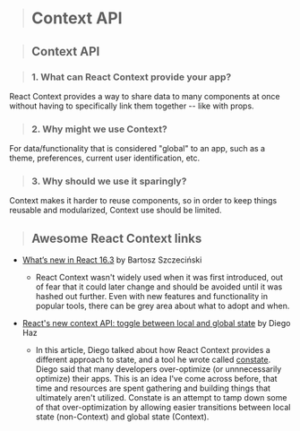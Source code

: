 > # Context API

> ## Context API

> ### 1.  What can React Context provide your app?

React Context provides a way to share data to many components at once without having to specifically link them together -- like with props.

> ### 2.  Why might we use Context?

For data/functionality that is considered "global" to an app, such as a theme, preferences, current user identification, etc.

> ### 3.  Why should we use it sparingly?

Context makes it harder to reuse components, so in order to keep things reusable and modularized, Context use should be limited.

> ## Awesome React Context links

- [What’s new in React 16.3](https://medium.com/@baphemot/whats-new-in-react-16-3-d2c9b7b6193b) by Bartosz Szczeciński
  - React Context wasn't widely used when it was first introduced, out of fear that it could later change and should be avoided until it was hashed out further. Even with new features and functionality in popular tools, there can be grey area about what to adopt and when.

- [React's new context API: toggle between local and global state](https://www.freecodecamp.org/news/reacts-new-context-api-how-to-toggle-between-local-and-global-state-c6ace81443d0) by Diego Haz
  - In this article, Diego talked about how React Context provides a different approach to state, and a tool he wrote called [constate](https://github.com/diegohaz/constate). Diego said that many developers over-optimize (or unnnecessarily optimize) their apps. This is an idea I've come across before, that time and resources are spent gathering and building things that ultimately aren't utilized. Constate is an attempt to tamp down some of that over-optimization by allowing easier transitions between local state (non-Context) and global state (Context).